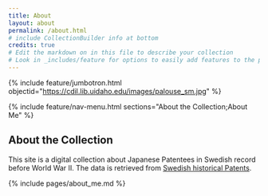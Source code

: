 ```yaml
---
title: About
layout: about
permalink: /about.html
# include CollectionBuilder info at bottom
credits: true
# Edit the markdown on in this file to describe your collection
# Look in _includes/feature for options to easily add features to the page
---
```


{% include feature/jumbotron.html objectid="https://cdil.lib.uidaho.edu/images/palouse_sm.jpg" %}

{% include feature/nav-menu.html sections="About the Collection;About Me" %}

## About the Collection

This site is a digital collection about Japanese Patentees in Swedish record before World War II. The data is retrieved from [Swedish historical Patents](https://svenskahistoriskapatent.se/EN/).

{% include pages/about_me.md %} 
